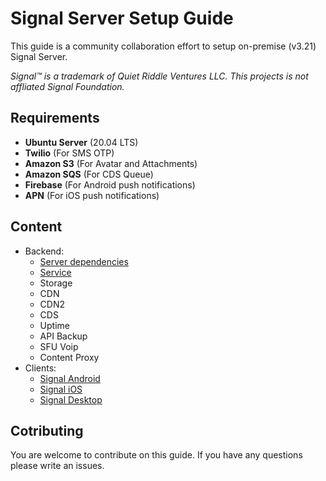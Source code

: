 # Signal Server Setup Guide

This guide is a community collaboration effort to setup on-premise (v3.21) Signal Server.

*Signal™ is a trademark of Quiet Riddle Ventures LLC. This projects is not affliated Signal Foundation.*

## Requirements
* **Ubuntu Server** (20.04 LTS)
* **Twilio** (For SMS OTP)
* **Amazon S3** (For Avatar and Attachments)
* **Amazon SQS** (For CDS Queue)
* **Firebase** (For Android push notifications)
* **APN** (For iOS push notifications)

## Content
* Backend:
    * [Server dependencies](https://github.com/aqnouch/signal-docker-dependencies)
    * [Service](../master/signal-server)
    * Storage
    * CDN
    * CDN2
    * CDS
    * Uptime
    * API Backup
    * SFU Voip
    * Content Proxy
* Clients:
    * [Signal Android](../master/signal-android)
    * [Signal iOS](../master/signal-ios)
    * [Signal Desktop](../master/signal-desktop)

## Cotributing
You are welcome to contribute on this guide. If you have any questions please write an issues.
